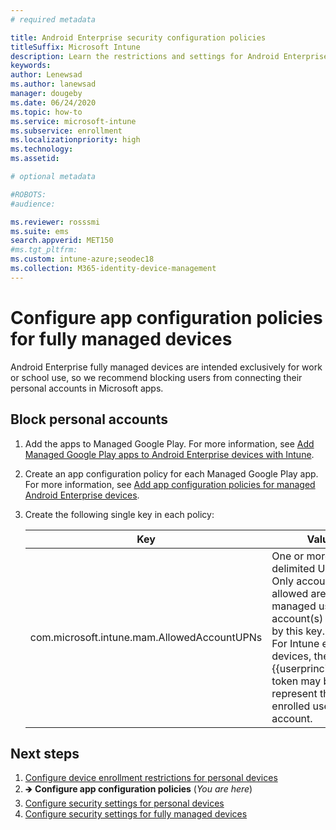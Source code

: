 ```yaml
---
# required metadata

title: Android Enterprise security configuration policies
titleSuffix: Microsoft Intune
description: Learn the restrictions and settings for Android Enterprise device basic and high security.
keywords:
author: Lenewsad
ms.author: lanewsad
manager: dougeby
ms.date: 06/24/2020
ms.topic: how-to
ms.service: microsoft-intune
ms.subservice: enrollment
ms.localizationpriority: high
ms.technology:
ms.assetid: 

# optional metadata

#ROBOTS:
#audience:

ms.reviewer: rosssmi
ms.suite: ems
search.appverid: MET150
#ms.tgt_pltfrm:
ms.custom: intune-azure;seodec18
ms.collection: M365-identity-device-management
---
```


# Configure app configuration policies for fully managed devices   

Android Enterprise fully managed devices are intended exclusively for work or school use, so we recommend blocking users from connecting their personal accounts in Microsoft apps.  

## Block personal accounts  

1. Add the apps to Managed Google Play. For more information, see [Add Managed Google Play apps to Android Enterprise devices with Intune](../apps/apps-add-android-for-work.md).
2. Create an app configuration policy for each Managed Google Play app. For more information, see [Add app configuration policies for managed Android Enterprise devices](../apps/app-configuration-policies-use-android.md#create-an-app-configuration-policy).
3. Create the following single key in each policy:  

    | Key | Values |
    | --- | --- |
    | com.microsoft.intune.mam.AllowedAccountUPNs | One or more; delimited UPNs.<br>Only account(s) allowed are the managed user account(s) defined by this key.<br>For Intune enrolled devices, the {{userprincipalname}} token may be used to represent the enrolled user account. |


## Next steps
1. [Configure device enrollment restrictions for personal devices](device-enrollment-restrictions.md)
2. 🡺 **Configure app configuration policies** (*You are here*) 
3. [Configure security settings for personal devices](android-work-profile-security-settings.md)  
4. [Configure security settings for fully managed devices](android-fully-managed-security-settings.md) 